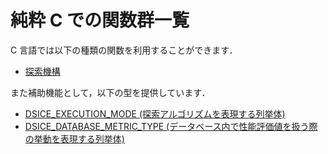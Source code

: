 # 純粋 C での関数群一覧

C 言語では以下の種類の関数を利用することができます．

- [探索機構](pure_c_tuner.md)

また補助機能として，以下の型を提供しています．

- [DSICE_EXECUTION_MODE (探索アルゴリズムを表現する列挙体)](pure_c_dsice_execution_mode.md)
- [DSICE_DATABASE_METRIC_TYPE (データベース内で性能評価値を扱う際の挙動を表現する列挙体)](pure_c_dsice_database_metric_type.md)

